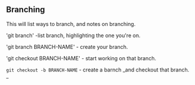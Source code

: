 ## Branching

This will list ways to branch, and notes on branching.

'git branch' -list branch, highlighting the one you're on.

'git branch BRANCH-NAME' - create your branch.

'git checkout BRANCH-NAME' - start working on that branch.

`git checkout -b BRANCH-NAME` - create a barnch _and checkout that branch.
_
